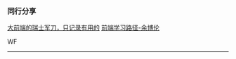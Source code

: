 
### 同行分享


[大前端的瑞士军刀，只记录有用的](https://github.com/nieweidong/fetool)
[前端学习路径-余博伦](https://zhuanlan.zhihu.com/p/21935921)

WF

----






